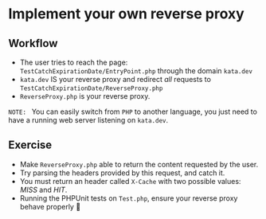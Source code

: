 # Implement your own reverse proxy

## Workflow
* The user tries to reach the page: `TestCatchExpirationDate/EntryPoint.php` through the domain `kata.dev`
* `kata.dev` IS your reverse proxy and redirect *all* requests to `TestCatchExpirationDate/ReverseProxy.php`
* `ReverseProxy.php` is your reverse proxy.

`NOTE: ` You can easily switch from `PHP` to another language, you just need to have a running web server listening on `kata.dev`.

## Exercise
* Make `ReverseProxy.php` able to return the content requested by the user.
* Try parsing the headers provided by this request, and catch it.
* You must return an header called `X-Cache` with two possible values: *MISS* and *HIT*.
* Running the PHPUnit tests on `Test.php`, ensure your reverse proxy behave properly :clap: